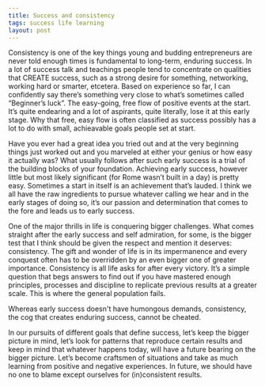 ```yaml
---
title: Success and consistency
tags: success life learning
layout: post
---
```


Consistency is one of the key things young and budding entrepreneurs are never told enough times is fundamental to long-term, enduring success. In a lot of success talk and teachings people tend to concentrate on qualities that CREATE success, such as a strong desire for something, networking, working hard or smarter, etcetera. Based on experience so far, I can confidently say there’s something very close to what’s sometimes called “Beginner’s luck”. The easy-going, free flow of positive events at the start. It’s quite endearing and a lot of aspirants, quite literally, lose it at this early stage. Why that free, easy flow is often classified as success possibly has a lot to do with small, achieavable goals people set at start.
<!--more-->
Have you ever had a great idea you tried out and at the very beginning things just worked out and you marveled at either your genius or how easy it actually was? What usually follows after such early success is a trial of the building blocks of your foundation. Achieving early success, however little but most likely significant (for Rome wasn’t built in a day) is pretty easy. Sometimes a start in itself is an achievement that’s lauded. I think we all have the raw ingredients to pursue whatever calling we hear and in the early stages of doing so, it’s our passion and determination that comes to the fore and leads us to early success.

One of the major thrills in life is conquering bigger challenges. What comes straight after the early success and self admiration, for some, is the bigger test that I think should be given the respect and mention it deserves: consistency. The gift and wonder of life is in its impermanence and every conquest often has to be overridden by an even bigger one of greater importance. Consistency is all life asks for after every victory. It’s a simple question that begs answers to find out if you have mastered enough principles, processes and discipline to replicate previous results at a greater scale. This is where the general population fails.

Whereas early success doesn't have humongous demands, consistency, the cog that creates enduring success, cannot be cheated.

In our pursuits of different goals that define success, let’s keep the bigger picture in mind, let’s look for patterns that reproduce certain results and keep in mind that whatever happens today, will have a future bearing on the bigger picture. Let’s become craftsmen of situations and take as much learning from positive and negative experiences. In future, we should have no one to blame except ourselves for (in)consistent results.